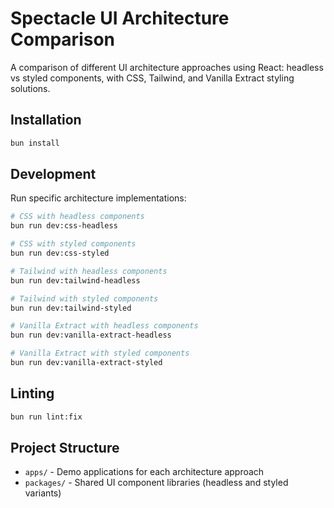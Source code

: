 # Spectacle UI Architecture Comparison

A comparison of different UI architecture approaches using React: headless vs styled components, with CSS, Tailwind, and Vanilla Extract styling solutions.

## Installation

```bash
bun install
```

## Development

Run specific architecture implementations:

```bash
# CSS with headless components
bun run dev:css-headless

# CSS with styled components
bun run dev:css-styled

# Tailwind with headless components
bun run dev:tailwind-headless

# Tailwind with styled components
bun run dev:tailwind-styled

# Vanilla Extract with headless components
bun run dev:vanilla-extract-headless

# Vanilla Extract with styled components
bun run dev:vanilla-extract-styled
```

## Linting

```bash
bun run lint:fix
```

## Project Structure

- `apps/` - Demo applications for each architecture approach
- `packages/` - Shared UI component libraries (headless and styled variants)
